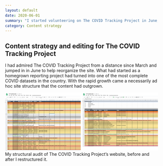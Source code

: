 ```yaml
---
layout: default
date: 2020-06-01
summary: "I started volunteering on The COVID Tracking Project in June, advising on content strategy and editing site content and posts."
category: Content strategy
---
```


## Content strategy and editing for The COVID Tracking Project

I had admired The COVID Tracking Project from a distance since March and jumped in in June to help reorganize the site. What had started as a homegrown reporting project had turned into one of the most complete COVID datasets in the country. With the rapid growth came a necessarily ad hoc site structure that the content had outgrown.

<img src="/assets/img/20200601-ctp-audit-composite.png" alt="Two screenshots side-by-side, showing two spreadsheets with colored cells. The spreadsheet on the left is longer and the colors are out of order. The spreadsheet on the right is shorter and the colors are in order."/>
<figcaption>My structural audit of The COVID Tracking Project’s website, before and after I restructured it.</figcaption>
